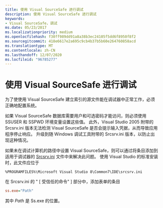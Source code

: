 ```yaml
---
title: 使用 Visual SourceSafe 进行调试
description: 使用 Visual SourceSafe 进行调试
keywords:
- Visual SourceSafe，调试
ms.date: 05/23/2017
ms.localizationpriority: medium
ms.openlocfilehash: f30ff989dd91a8a38b3ec24105f5dd6f8950f8f2
ms.sourcegitcommit: 418e6617e2a695c9cb4b37b5b60e264760858acd
ms.translationtype: MT
ms.contentlocale: zh-CN
ms.lasthandoff: 12/07/2020
ms.locfileid: "96785277"
---
```

# <a name="debugging-with-visual-sourcesafe"></a>使用 Visual SourceSafe 进行调试


为了使使用 Visual SourceSafe 建立索引的源文件能在调试器中正常工作，必须正确地配置系统。

如果 Visual SourceSafe 数据库需要用户和可选密码才能访问，则必须使用 SSUSER 和 SSPWD 环境变量设置这些值。 此外，Visual Studio 2005 附带的 Srcsrv.ini 版本无法检测 Visual SourceSafe 是否会提示输入凭据，从而导致应用程序停止响应。 升级到随 Windows 调试工具附带的 Srcsrv.ini 版本，以防止出现这种情况。

如果未在调试计算机的路径中设置 Visual SourceSafe，则可以通过将条目添加到适用于调试器的 [Srcsrv.ini](the-srcsrv-ini-file.md) 文件中来解决此问题。 使用 Visual Studio 的标准安装时，此文件应位于

```text
%PROGRAMFILES%\Microsoft Visual Studio 8\Common7\IDE\srcsrv.ini
```

在 Srcsrv.ini 的 " \[ 受信任的命令" \] 部分中，添加表单的条目

```ini
ss.exe="Path"
```

其中 *Path* 是 Ss.exe 的位置。

 

 





